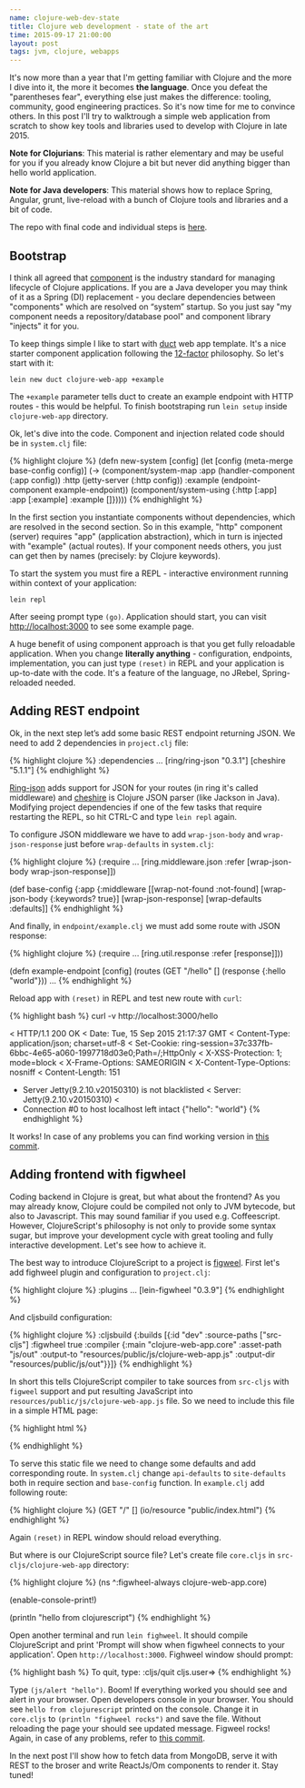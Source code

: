 ```yaml
--- 
name: clojure-web-dev-state
title: Clojure web development - state of the art
time: 2015-09-17 21:00:00
layout: post
tags: jvm, clojure, webapps
---
```

It's now more than a year that I'm getting familiar with Clojure and the more I dive into it, the more it becomes **the language**. Once you defeat the "parentheses fear", everything else just makes the difference: tooling, community, good engineering practices. So it's now time for me to convince others. In this post I'll try to walktrough a simple web application from scratch to show key tools and libraries used to develop with Clojure in late 2015. 

**Note for Clojurians**: This material is rather elementary and may be useful for you if you already know Clojure a bit but never did anything bigger than hello world application. 

**Note for Java developers**: This material shows how to replace Spring, Angular, grunt, live-reload with a bunch of Clojure tools and libraries and a bit of code.

The repo with final code and individual steps is [here](https://github.com/pjagielski/modern-clj-web).

Bootstrap
---------

I think all agreed that [component](https://github.com/stuartsierra/component) is the industry standard for managing lifecycle of Clojure applications. If you are a Java developer you may think of it as a Spring (DI) replacement - you declare dependencies between "components" which are resolved on “system” startup. So you just say "my component needs a repository/database pool" and component library "injects" it for you. 

To keep things simple I like to start with [duct](https://github.com/weavejester/duct) web app template. It's a nice starter component application following the [12-factor](http://12factor.net) philosophy. So let's start with it:

`lein new duct clojure-web-app +example`

The `+example` parameter tells duct to create an example endpoint with HTTP routes - this would be helpful. To finish bootstraping run `lein setup` inside `clojure-web-app` directory.

Ok, let's dive into the code. Component and injection related code should be in `system.clj` file:

{% highlight clojure %}
(defn new-system [config]
  (let [config (meta-merge base-config config)]
    (-> (component/system-map
         :app  (handler-component (:app config))
         :http (jetty-server (:http config))
         :example (endpoint-component example-endpoint))
        (component/system-using
         {:http [:app]
          :app  [:example]
          :example []}))))
{% endhighlight %}

In the first section you instantiate components without dependencies, which are resolved in the second section. So in this example, "http" component (server) requires "app" (application abstraction), which in turn is injected with "example" (actual routes). If your component needs others, you just can get then by names (precisely: by Clojure keywords).

To start the system you must fire a REPL - interactive environment running within context of your application:

`lein repl`

After seeing prompt type `(go)`. Application should start, you can visit [http://localhost:3000](http://localhost:3000) to see some example page.

A huge benefit of using component approach is that you get fully reloadable application. When you change **literally anything** - configuration, endpoints, implementation, you can just type `(reset)` in REPL and your application is up-to-date with the code. It's a feature of the language, no JRebel, Spring-reloaded needed.

Adding REST endpoint
--------------------

Ok, in the next step let’s add some basic REST endpoint returning JSON. We need to add 2 dependencies in `project.clj` file:

{% highlight clojure %}
:dependencies
 ...
  [ring/ring-json "0.3.1"]
  [cheshire "5.1.1"]
{% endhighlight %}

[Ring-json](https://github.com/ring-clojure/ring-json) adds support for JSON for your routes (in ring it's called middleware) and [cheshire](https://github.com/dakrone/cheshire) is Clojure JSON parser (like Jackson in Java). Modifying project dependencies if one of the few tasks that require restarting the REPL, so hit CTRL-C and type `lein repl` again.

To configure JSON middleware we have to add `wrap-json-body` and `wrap-json-response` just before `wrap-defaults` in `system.clj`:

{% highlight clojure %}
(:require 
 ...
 [ring.middleware.json :refer [wrap-json-body wrap-json-response]])

(def base-config
   {:app {:middleware [[wrap-not-found :not-found]
                      [wrap-json-body {:keywords? true}]
                      [wrap-json-response]
                      [wrap-defaults :defaults]]
{% endhighlight %}

And finally, in `endpoint/example.clj` we must add some route with JSON response:

{% highlight clojure %}
(:require 
 ...
 [ring.util.response :refer [response]]))

(defn example-endpoint [config]
  (routes
    (GET "/hello" [] (response {:hello "world"}))
    ...
{% endhighlight %}

Reload app with `(reset)` in REPL and test new route with `curl`:

{% highlight bash %}
curl -v http://localhost:3000/hello

< HTTP/1.1 200 OK
< Date: Tue, 15 Sep 2015 21:17:37 GMT
< Content-Type: application/json; charset=utf-8
< Set-Cookie: ring-session=37c337fb-6bbc-4e65-a060-1997718d03e0;Path=/;HttpOnly
< X-XSS-Protection: 1; mode=block
< X-Frame-Options: SAMEORIGIN
< X-Content-Type-Options: nosniff
< Content-Length: 151
* Server Jetty(9.2.10.v20150310) is not blacklisted
< Server: Jetty(9.2.10.v20150310)
<
* Connection #0 to host localhost left intact
{"hello": "world"}
{% endhighlight %}

It works! In case of any problems you can find working version in [this commit](https://github.com/pjagielski/modern-clj-web/commit/c15f3c51855034a1c8f8431171134f6719cadffe).

Adding frontend with figwheel
-----------------------------
Coding backend in Clojure is great, but what about the frontend? As you may already know, Clojure could be compiled not only to JVM bytecode, but also to Javascript. This may sound familiar if you used e.g. Coffeescript. However, ClojureScript's philosophy is not only to provide some syntax sugar, but improve your development cycle with great tooling and fully interactive development. Let's see how to achieve it.

The best way to introduce ClojureScript to a project is [figweel](https://github.com/bhauman/lein-figwheel). First let's add fighweel plugin and configuration to `project.clj`:

{% highlight clojure %}
 :plugins
   ...
   [lein-figwheel "0.3.9"]
{% endhighlight %}

And cljsbuild configuration:

{% highlight clojure %}
  :cljsbuild
    {:builds [{:id "dev"
               :source-paths ["src-cljs"]
               :figwheel true
               :compiler {:main       "clojure-web-app.core"
                          :asset-path "js/out"
                          :output-to  "resources/public/js/clojure-web-app.js"
                          :output-dir "resources/public/js/out"}}]}
{% endhighlight %}

In short this tells ClojureScript compiler to take sources from `src-cljs` with `figweel` support and put resulting JavaScript into `resources/public/js/clojure-web-app.js` file. So we need to include this file in a simple HTML page:

{% highlight html %}
<!DOCTYPE html>
<head>
</head>
<body>
  <div id="main">
  </div>
  <script src="js/clojure-web-app.js" type="text/javascript"></script>
</body>
</html>
{% endhighlight %}

To serve this static file we need to change some defaults and add corresponding route. In `system.clj` change `api-defaults` to `site-defaults` both in require section and `base-config` function. In `example.clj` add following route:

{% highlight clojure %}
(GET "/" [] (io/resource "public/index.html")
{% endhighlight %}

Again `(reset)` in REPL window should reload everything.

But where is our ClojureScript source file? Let's create file `core.cljs` in `src-cljs/clojure-web-app` directory:

{% highlight clojure %}
(ns ^:figwheel-always clojure-web-app.core)

(enable-console-print!)

(println "hello from clojurescript")
{% endhighlight %}

Open another terminal and run `lein fighweel`. It should compile ClojureScript and print 'Prompt will show when figwheel connects to your application'. Open `http://localhost:3000`. Fighweel window should prompt:

{% highlight bash %}
To quit, type: :cljs/quit
cljs.user=>
{% endhighlight %}

Type `(js/alert "hello")`. Boom! If everything worked you should see and alert in your browser. Open developers console in your browser. You should see `hello from clojurescript` printed on the console. Change it in `core.cljs` to `(println "fighweel rocks")` and save the file. Without reloading the page your should see updated message. Figweel rocks! Again, in case of any problems, refer to [this commit](https://github.com/pjagielski/modern-clj-web/commit/8649a5aa137ec15b40dfd8d47c514e5bfe8449ee).

In the next post I'll show how to fetch data from MongoDB, serve it with REST to the broser and write ReactJs/Om components to render it. Stay tuned! 

